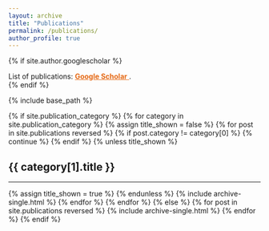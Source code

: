 ```yaml
---
layout: archive
title: "Publications"
permalink: /publications/
author_profile: true
---
```

<style>
  a {
    color: #E56915;
  }
</style>

{% if site.author.googlescholar %}
  <div class="wordwrap">
    List of publications: 
    <a href="{{ site.author.googlescholar }}" target="_blank" rel="noopener">
      <strong>Google Scholar</strong>
    </a>.
  </div>
{% endif %}

{% include base_path %}

<!-- New style rendering if publication categories are defined -->
{% if site.publication_category %}
  {% for category in site.publication_category  %}
    {% assign title_shown = false %}
    {% for post in site.publications reversed %}
      {% if post.category != category[0] %}
        {% continue %}
      {% endif %}
      {% unless title_shown %}
        <h2>{{ category[1].title }}</h2><hr />
        {% assign title_shown = true %}
      {% endunless %}
      {% include archive-single.html %}
    {% endfor %}
  {% endfor %}
{% else %}
  {% for post in site.publications reversed %}
    {% include archive-single.html %}
  {% endfor %}
{% endif %}



